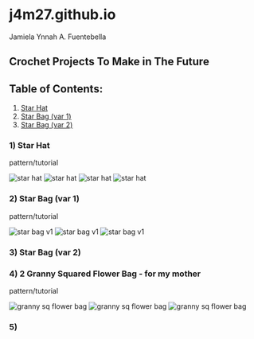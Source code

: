 # j4m27.github.io
Jamiela Ynnah A. Fuentebella

## Crochet Projects To Make in The Future

## Table of Contents:
1. <a href="#star_hat">Star Hat</a>
2. <a href="#star_bag1">Star Bag (var 1)</a>
3. <a href="#star_bag2">Star Bag (var 2)</a>


### 1) <a id="star_hat">Star Hat</a>
pattern/tutorial

![star hat](https://i.pinimg.com/564x/05/2c/f2/052cf27e4c8c7531259873cd4330ca3f.jpg)
![star hat](https://i.pinimg.com/564x/99/1d/4d/991d4ddfdf7519ce85043f6efa9e7d28.jpg)
![star hat](https://i.pinimg.com/564x/0e/6c/a0/0e6ca082bf7731069942d69610877aeb.jpg)
![star hat](https://i.pinimg.com/564x/41/ce/b2/41ceb2ab95d29ed5b12c6553cbf971c9.jpg)

### 2) <a id="star_bag1">Star Bag (var 1)</a>
pattern/tutorial

![star bag v1](https://i.pinimg.com/564x/a7/aa/13/a7aa1376f9d44a80b100bac8cb224006.jpg)
![star bag v1](https://i.pinimg.com/564x/05/0b/c8/050bc899c7450d61b1497f87a9470dec.jpg)
![star bag v1](https://i.pinimg.com/564x/3a/01/1c/3a011ccc36c23124f59abf1de8e9ba6a.jpg)

### 3) <a id="star_bag2">Star Bag (var 2)</a>
### 4) 2 Granny Squared Flower Bag - for my mother
pattern/tutorial

![granny sq flower bag](https://i.pinimg.com/564x/99/00/9b/99009b2c3eafbe14c192a5400c4e36e7.jpg)
![granny sq flower bag](https://i.pinimg.com/564x/3f/50/ab/3f50abc4859f90cf5a828070a5c6e22e.jpg)
![granny sq flower bag](https://i.pinimg.com/564x/08/27/9e/08279e8e672edb84dbab4384530dab22.jpg)

### 5) 
